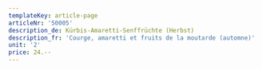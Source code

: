 ```yaml
---
templateKey: article-page
articleNr: '50005'
description_de: Kürbis-Amaretti-Senffrüchte (Herbst)
description_fr: 'Courge, amaretti et fruits de la moutarde (automne)'
unit: '2'
price: 24.--
---
```


